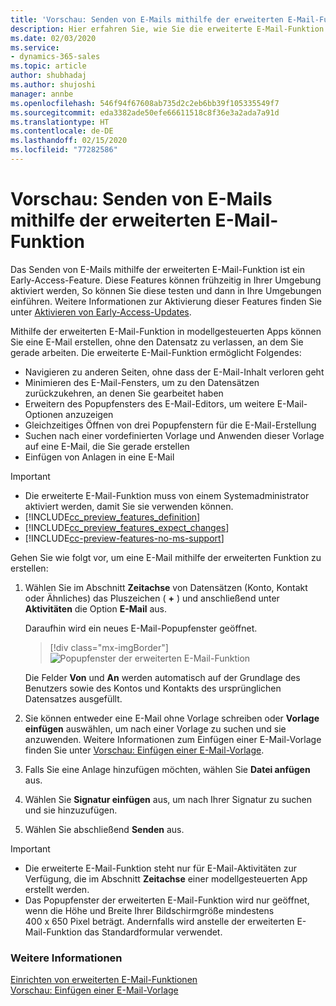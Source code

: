```yaml
---
title: 'Vorschau: Senden von E-Mails mithilfe der erweiterten E-Mail-Funktion in modellgesteuerten Apps | Microsoft-Dokumentation'
description: Hier erfahren Sie, wie Sie die erweiterte E-Mail-Funktion verwenden, um eine E-Mail zu erstellen, ohne Ihren aktuellen Arbeitskontext zu verlassen.
ms.date: 02/03/2020
ms.service:
- dynamics-365-sales
ms.topic: article
author: shubhadaj
ms.author: shujoshi
manager: annbe
ms.openlocfilehash: 546f94f67608ab735d2c2eb6bb39f105335549f7
ms.sourcegitcommit: eda3382ade50efe66611518c8f36e3a2ada7a91d
ms.translationtype: HT
ms.contentlocale: de-DE
ms.lasthandoff: 02/15/2020
ms.locfileid: "77282586"
---
```

# <a name="preview-send-email-using-the-enhanced-email-experience"></a>Vorschau: Senden von E-Mails mithilfe der erweiterten E-Mail-Funktion

Das Senden von E-Mails mithilfe der erweiterten E-Mail-Funktion ist ein Early-Access-Feature. Diese Features können frühzeitig in Ihrer Umgebung aktiviert werden, So können Sie diese testen und dann in Ihre Umgebungen einführen. Weitere Informationen zur Aktivierung dieser Features finden Sie unter [Aktivieren von Early-Access-Updates](https://docs.microsoft.com/power-platform/admin/opt-in-early-access-updates).

Mithilfe der erweiterten E-Mail-Funktion in modellgesteuerten Apps können Sie eine E-Mail erstellen, ohne den Datensatz zu verlassen, an dem Sie gerade arbeiten. Die erweiterte E-Mail-Funktion ermöglicht Folgendes:

- Navigieren zu anderen Seiten, ohne dass der E-Mail-Inhalt verloren geht
- Minimieren des E-Mail-Fensters, um zu den Datensätzen zurückzukehren, an denen Sie gearbeitet haben
- Erweitern des Popupfensters des E-Mail-Editors, um weitere E-Mail-Optionen anzuzeigen
- Gleichzeitiges Öffnen von drei Popupfenstern für die E-Mail-Erstellung
- Suchen nach einer vordefinierten Vorlage und Anwenden dieser Vorlage auf eine E-Mail, die Sie gerade erstellen
- Einfügen von Anlagen in eine E-Mail


> [!IMPORTANT]
> - Die erweiterte E-Mail-Funktion muss von einem Systemadministrator aktiviert werden, damit Sie sie verwenden können.
> - [!INCLUDE[cc_preview_features_definition](../includes/cc-preview-features-definition.md)]  
> - [!INCLUDE[cc_preview_features_expect_changes](../includes/cc-preview-features-expect-changes.md)]
> - [!INCLUDE[cc-preview-features-no-ms-support](../includes/cc-preview-features-no-ms-support.md)]

Gehen Sie wie folgt vor, um eine E-Mail mithilfe der erweiterten Funktion zu erstellen:

1. Wählen Sie im Abschnitt **Zeitachse** von Datensätzen (Konto, Kontakt oder Ähnliches) das Pluszeichen ( **+** ) und anschließend unter **Aktivitäten** die Option **E-Mail** aus.

   Daraufhin wird ein neues E-Mail-Popupfenster geöffnet. 

   > [!div class="mx-imgBorder"]
   > ![Popupfenster der erweiterten E-Mail-Funktion](media/enhanced-email-pop-up.png "Popupfenster der erweiterten E-Mail-Funktion")

   Die Felder **Von** und **An** werden automatisch auf der Grundlage des Benutzers sowie des Kontos und Kontakts des ursprünglichen Datensatzes ausgefüllt.

2. Sie können entweder eine E-Mail ohne Vorlage schreiben oder **Vorlage einfügen** auswählen, um nach einer Vorlage zu suchen und sie anzuwenden. Weitere Informationen zum Einfügen einer E-Mail-Vorlage finden Sie unter [Vorschau: Einfügen einer E-Mail-Vorlage](insert-email-template.md).

3. Falls Sie eine Anlage hinzufügen möchten, wählen Sie **Datei anfügen** aus.

4. Wählen Sie **Signatur einfügen** aus, um nach Ihrer Signatur zu suchen und sie hinzuzufügen.

5. Wählen Sie abschließend **Senden** aus. 

> [!IMPORTANT]
> - Die erweiterte E-Mail-Funktion steht nur für E-Mail-Aktivitäten zur Verfügung, die im Abschnitt **Zeitachse** einer modellgesteuerten App erstellt werden. 
> - Das Popupfenster der erweiterten E-Mail-Funktion wird nur geöffnet, wenn die Höhe und Breite Ihrer Bildschirmgröße mindestens 400 x 650 Pixel beträgt. Andernfalls wird anstelle der erweiterten E-Mail-Funktion das Standardformular verwendet. 

### <a name="see-also"></a>Weitere Informationen

[Einrichten von erweiterten E-Mail-Funktionen](https://docs.microsoft.com/power-platform/admin/system-settings-dialog-box-email-tab)<br>
[Vorschau: Einfügen einer E-Mail-Vorlage](insert-email-template.md)

